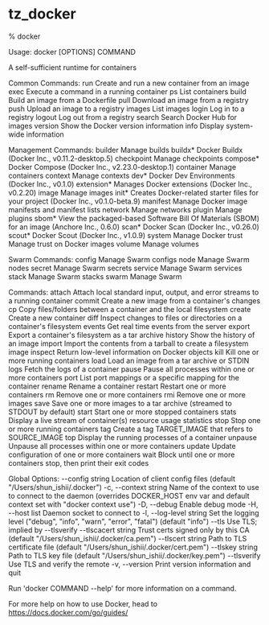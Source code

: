 # tz_docker

  % docker
  
  Usage:  docker [OPTIONS] COMMAND
  
  A self-sufficient runtime for containers
  
  Common Commands:
    run         Create and run a new container from an image
    exec        Execute a command in a running container
    ps          List containers
    build       Build an image from a Dockerfile
    pull        Download an image from a registry
    push        Upload an image to a registry
    images      List images
    login       Log in to a registry
    logout      Log out from a registry
    search      Search Docker Hub for images
    version     Show the Docker version information
    info        Display system-wide information
  
  Management Commands:
    builder     Manage builds
    buildx*     Docker Buildx (Docker Inc., v0.11.2-desktop.5)
    checkpoint  Manage checkpoints
    compose*    Docker Compose (Docker Inc., v2.23.0-desktop.1)
    container   Manage containers
    context     Manage contexts
    dev*        Docker Dev Environments (Docker Inc., v0.1.0)
    extension*  Manages Docker extensions (Docker Inc., v0.2.20)
    image       Manage images
    init*       Creates Docker-related starter files for your project (Docker Inc., v0.1.0-beta.9)
    manifest    Manage Docker image manifests and manifest lists
    network     Manage networks
    plugin      Manage plugins
    sbom*       View the packaged-based Software Bill Of Materials (SBOM) for an image (Anchore Inc., 0.6.0)
    scan*       Docker Scan (Docker Inc., v0.26.0)
    scout*      Docker Scout (Docker Inc., v1.0.9)
    system      Manage Docker
    trust       Manage trust on Docker images
    volume      Manage volumes
  
  Swarm Commands:
    config      Manage Swarm configs
    node        Manage Swarm nodes
    secret      Manage Swarm secrets
    service     Manage Swarm services
    stack       Manage Swarm stacks
    swarm       Manage Swarm
  
  Commands:
    attach      Attach local standard input, output, and error streams to a running container
    commit      Create a new image from a container's changes
    cp          Copy files/folders between a container and the local filesystem
    create      Create a new container
    diff        Inspect changes to files or directories on a container's filesystem
    events      Get real time events from the server
    export      Export a container's filesystem as a tar archive
    history     Show the history of an image
    import      Import the contents from a tarball to create a filesystem image
    inspect     Return low-level information on Docker objects
    kill        Kill one or more running containers
    load        Load an image from a tar archive or STDIN
    logs        Fetch the logs of a container
    pause       Pause all processes within one or more containers
    port        List port mappings or a specific mapping for the container
    rename      Rename a container
    restart     Restart one or more containers
    rm          Remove one or more containers
    rmi         Remove one or more images
    save        Save one or more images to a tar archive (streamed to STDOUT by default)
    start       Start one or more stopped containers
    stats       Display a live stream of container(s) resource usage statistics
    stop        Stop one or more running containers
    tag         Create a tag TARGET_IMAGE that refers to SOURCE_IMAGE
    top         Display the running processes of a container
    unpause     Unpause all processes within one or more containers
    update      Update configuration of one or more containers
    wait        Block until one or more containers stop, then print their exit codes
  
  Global Options:
        --config string      Location of client config files (default
                             "/Users/shun_ishii/.docker")
    -c, --context string     Name of the context to use to connect to the
                             daemon (overrides DOCKER_HOST env var and
                             default context set with "docker context use")
    -D, --debug              Enable debug mode
    -H, --host list          Daemon socket to connect to
    -l, --log-level string   Set the logging level ("debug", "info",
                             "warn", "error", "fatal") (default "info")
        --tls                Use TLS; implied by --tlsverify
        --tlscacert string   Trust certs signed only by this CA (default
                             "/Users/shun_ishii/.docker/ca.pem")
        --tlscert string     Path to TLS certificate file (default
                             "/Users/shun_ishii/.docker/cert.pem")
        --tlskey string      Path to TLS key file (default
                             "/Users/shun_ishii/.docker/key.pem")
        --tlsverify          Use TLS and verify the remote
    -v, --version            Print version information and quit
  
  Run 'docker COMMAND --help' for more information on a command.
  
  For more help on how to use Docker, head to https://docs.docker.com/go/guides/
